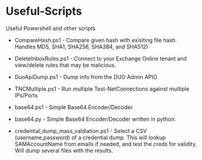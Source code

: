 # Useful-Scripts
 Useful Powershell and other scripts

* CompareHash.ps1 -
Compare given hash with exisiting file hash. Handles MD5, SHA1, SHA256, SHA384, and SHA512)

* DeleteInboxRules.ps1 - 
Connect to your Exchange Online tenant and view/delete rules that may be malicious.

* DuoApiDump.ps1 - 
Dump info from the DUO Admin APIO

* TNCMultiple.ps1 - 
Run multiple Test-NetConnections against multiple IPs/Ports

* base64.ps1 - 
Simple Base64 Encoder/Decoder.

* base64.py -
Simple Base64 Encoder/Decoder written in python.

* credential_dump_mass_valdiation.ps1 - 
Select a CSV (username,password) of a credential dump. This will lookup SAMAccountName from emails if needed, and test the creds for validity. Will dump several files with the results. 